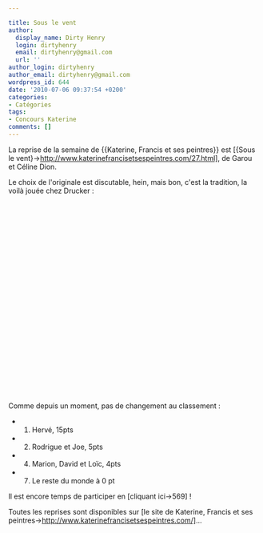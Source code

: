 ```yaml
---

title: Sous le vent
author:
  display_name: Dirty Henry
  login: dirtyhenry
  email: dirtyhenry@gmail.com
  url: ''
author_login: dirtyhenry
author_email: dirtyhenry@gmail.com
wordpress_id: 644
date: '2010-07-06 09:37:54 +0200'
categories:
- Catégories
tags:
- Concours Katerine
comments: []
---
```

La reprise de la semaine de {{Katerine, Francis et ses peintres}} est [{Sous le vent}->http://www.katerinefrancisetsespeintres.com/27.html], de Garou et Céline Dion.

Le choix de l'originale est discutable, hein, mais bon, c'est la tradition, la voilà jouée chez Drucker :

<object width="480" height="385"><param name="movie" value="http://www.youtube.com/v/XBjCUsmGkFo&amp;hl=fr_FR&amp;fs=1"></param><param name="allowFullScreen" value="true"></param><param name="allowscriptaccess" value="always"></param><embed src="http://www.youtube.com/v/XBjCUsmGkFo&amp;hl=fr_FR&amp;fs=1" type="application/x-shockwave-flash" allowscriptaccess="always" allowfullscreen="true" width="480" height="385"></embed></object>

Comme depuis un moment, pas de changement au classement :
- 1. Hervé, 15pts
- 2. Rodrigue et Joe, 5pts
- 4. Marion, David et Loïc, 4pts
- 7. Le reste du monde à 0 pt

Il est encore temps de participer en [cliquant ici->569] !

Toutes les reprises sont disponibles sur [le site de Katerine, Francis et ses peintres->http://www.katerinefrancisetsespeintres.com/]...
